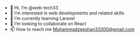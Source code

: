 - 👋 Hi, I’m @web-tech33
- 👀 I’m interested in web developments and related skills
- 🌱 I’m currently learning Laravel
- 💞️ I’m looking to collaborate on React
- 📫 How to reach me Muhammadzeeshan33300@gmail.com

<!---
web-tech33/web-tech33 is a ✨ special ✨ repository because its `README.md` (this file) appears on your GitHub profile.
You can click the Preview link to take a look at your changes.
--->
